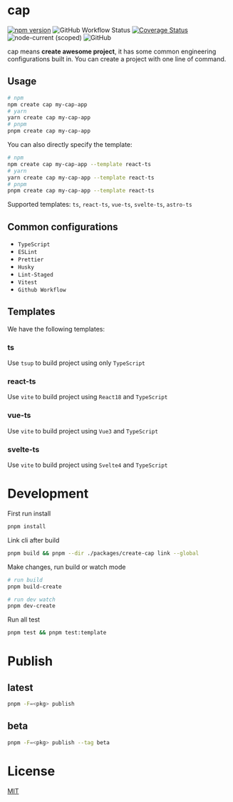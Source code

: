 # cap

[![npm version](https://img.shields.io/npm/v/create-cap.svg)](https://www.npmjs.com/package/create-cap) ![GitHub Workflow Status](https://img.shields.io/github/actions/workflow/status/lvqq/cap/ci.yml?branch=main) [![Coverage Status](https://coveralls.io/repos/github/lvqq/cap/badge.svg?branch=main)](https://coveralls.io/github/lvqq/cap?branch=main) ![node-current (scoped)](https://img.shields.io/node/v/create-cap) ![GitHub](https://img.shields.io/github/license/lvqq/cap)

cap means **create awesome project**, it has some common engineering configurations built in. You can create a project with one line of command.

## Usage
```bash
# npm
npm create cap my-cap-app
# yarn
yarn create cap my-cap-app
# pnpm
pnpm create cap my-cap-app
```

You can also directly specify the template:

```bash
# npm
npm create cap my-cap-app --template react-ts
# yarn
yarn create cap my-cap-app --template react-ts
# pnpm
pnpm create cap my-cap-app --template react-ts
```

Supported templates: `ts`, `react-ts`, `vue-ts`, `svelte-ts`, `astro-ts`

## Common configurations
- `TypeScript`
- `ESLint`
- `Prettier`
- `Husky`
- `Lint-Staged`
- `Vitest`
- `Github Workflow`

## Templates
We have the following templates:

### ts
Use `tsup` to build project using only `TypeScript`

### react-ts
Use `vite` to build project using `React18` and `TypeScript`

### vue-ts
Use `vite` to build project using `Vue3` and `TypeScript`

### svelte-ts
Use `vite` to build project using `Svelte4` and `TypeScript`

# Development
First run install
```bash
pnpm install
```

Link cli after build
```bash
pnpm build && pnpm --dir ./packages/create-cap link --global
```

Make changes, run build or watch mode
```bash
# run build
pnpm build-create

# run dev watch
pnpm dev-create
```

Run all test
```bash
pnpm test && pnpm test:template
```

# Publish
## latest
```bash
pnpm -F=<pkg> publish
```

## beta
```bash
pnpm -F=<pkg> publish --tag beta
```

# License
[MIT](https://github.com/lvqq/cap/blob/main/LICENSE)
